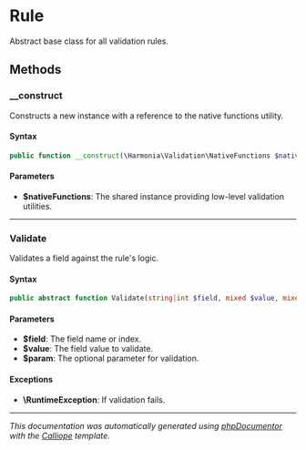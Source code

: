 # Rule

Abstract base class for all validation rules.

## Methods

### __construct

Constructs a new instance with a reference to the native functions utility.

#### Syntax

```php
public function __construct(\Harmonia\Validation\NativeFunctions $nativeFunctions)
```

#### Parameters

- **$nativeFunctions**: The shared instance providing low-level validation utilities.

---

### Validate

Validates a field against the rule's logic.

#### Syntax

```php
public abstract function Validate(string|int $field, mixed $value, mixed $param): void
```

#### Parameters

- **$field**: The field name or index.
- **$value**: The field value to validate.
- **$param**: The optional parameter for validation.

#### Exceptions

- **\RuntimeException**: If validation fails.

---

*This documentation was automatically generated using [phpDocumentor](http://www.phpdoc.org/) with the [Calliope](https://github.com/DaphneWebFramework/Calliope) template.*
